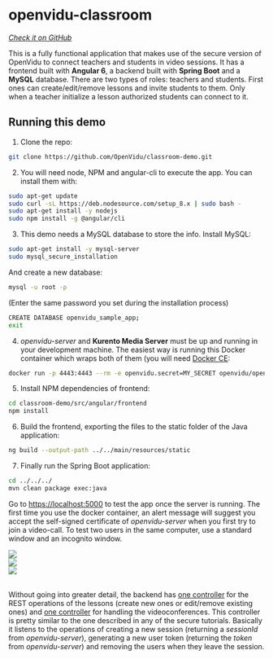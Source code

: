 # openvidu-classroom

<a href="https://github.com/OpenVidu/classroom-demo" target="_blank"><i class="icon ion-social-github"> Check it on GitHub</i></a>

This is a fully functional application that makes use of the secure version of OpenVidu to connect teachers and students in video sessions. It has a frontend built with <strong>Angular 6</strong>, a backend built with <strong>Spring Boot</strong> and a <strong>MySQL</strong> database. There are two types of roles: teachers and students. First ones can create/edit/remove lessons and invite students to them. Only when a teacher initialize a lesson authorized students can connect to it.



## Running this demo


1) Clone the repo:

```bash
git clone https://github.com/OpenVidu/classroom-demo.git
```
2) You will need node, NPM and angular-cli to execute the app. You can install them with:


```bash
sudo apt-get update
sudo curl -sL https://deb.nodesource.com/setup_8.x | sudo bash -
sudo apt-get install -y nodejs
sudo npm install -g @angular/cli
```

3) This demo needs a MySQL database to store the info. Install MySQL:
   
```bash
sudo apt-get install -y mysql-server
sudo mysql_secure_installation
```        
 And create a new database:

```bash
mysql -u root -p
```
(Enter the same password you set during the installation process)

```bash
CREATE DATABASE openvidu_sample_app;
exit
```

4) *openvidu-server* and **Kurento Media Server** must be up and running in your development machine. The easiest way is running this Docker container which wraps         both of them (you will need [Docker CE](https://store.docker.com/search?type=edition&offering=community):

```bash
docker run -p 4443:4443 --rm -e openvidu.secret=MY_SECRET openvidu/openvidu-server-kms:2.7.0
```

5) Install NPM dependencies of frontend:

```bash
cd classroom-demo/src/angular/frontend
npm install
```

6) Build the frontend, exporting the files to the static folder of the Java application:

```bash
ng build --output-path ../../main/resources/static
```

7) Finally run the Spring Boot application:

```bash
cd ../../../
mvn clean package exec:java
```

Go to [https://localhost:5000](https://localhost:5000) to test the app once the server is running. The first time you use the docker container, an alert message will suggest you accept the self-signed certificate of <i>openvidu-server</i> when you first try to join a video-call. To test two users in the same computer, use a standard window and an incognito window.


<div class="row no-margin row-gallery">
  <div class="col-md-4">
    <a data-fancybox="gallery3" href="/img/demos/openvidu-classroom.png">
      <img class="img-responsive" src="/img/demos/openvidu-classroom.png">
    </a>
  </div>
  <div class="col-md-4">
    <a data-fancybox="gallery3" href="/img/demos/openvidu-classroom-dashboard.png">
      <img class="img-responsive" src="/img/demos/openvidu-classroom-dashboard.png">
    </a>
  </div>
  <div class="col-md-4">
    <a data-fancybox="gallery3" href="/img/demos/openvidu-classroom-video.png">
      <img class="img-responsive" src="/img/demos/openvidu-classroom-video.png">
    </a>
  </div>
</div>

<br>

Without going into greater detail, the backend has [one controller](https://github.com/OpenVidu/classroom-demo/blob/master/src/main/java/io/openvidu/classroom/demo/lesson/LessonController.java) for the REST operations of the lessons (create new ones or edit/remove existing ones) and [one controller](https://github.com/OpenVidu/classroom-demo/blob/master/src/main/java/io/openvidu/classroom/demo/session_manager/SessionController.java) for handling the videoconferences. This controller is pretty similar to the one described in any of the secure tutorials. Basically it listens to the operations of creating a new session (returning a *sessionId* from *openvidu-server*), generating a new user token (returning the *token* from *openvidu-server*) and removing the users when they leave the session.



<link rel="stylesheet" href="https://cdnjs.cloudflare.com/ajax/libs/fancybox/3.1.20/jquery.fancybox.min.css" />
<script src="https://cdnjs.cloudflare.com/ajax/libs/fancybox/3.1.20/jquery.fancybox.min.js"></script>
<script>
  $().fancybox({
    selector : '[data-fancybox="gallery"]',
    infobar : true,
    arrows : false,
    loop: true,
    protect: true,
    transitionEffect: 'slide',
    buttons : [
        'close'
    ],
    clickOutside : 'close',
    clickSlide   : 'close',
  });
</script>
